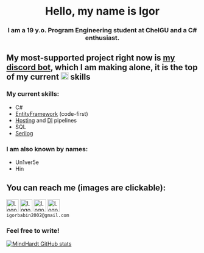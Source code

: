 <h1 align="center">Hello, my name is Igor</a> 
<h3 align="center">I am a 19 y.o. Program Engineering student at ChelGU and a C# enthusiast.</h3>

## My most-supported project right now is [my discord bot](https://github.com/MindHardt/Un1ver5e.Bot.VI), which I am making alone, it is the top of my current [<img src="https://upload.wikimedia.org/wikipedia/commons/0/0d/C_Sharp_wordmark.svg" alt="C#" style="width:20px;height:20px;">](https://github.com/topics/csharp) skills
### My current skills:
+ C#
+ [EntityFramework](https://github.com/dotnet/efcore) (code-first)
+ [Hosting](https://www.nuget.org/packages/Microsoft.Extensions.Hosting/) and [DI](https://www.nuget.org/packages/Microsoft.Extensions.DependencyInjection/) pipelines
+ SQL
+ [Serilog](https://github.com/serilog/serilog)

### I am also known by names:
+ Un1ver5e
+ Hin

## You can reach me (images are clickable):
[<img src="https://cdn.svgporn.com/logos/discord-icon.svg?response-content-disposition=attachment%3Bfilename%3Ddiscord-icon.svg" alt="Logo" style="width:32px;height:32px;">](https://discordapp.com/users/298097988495081472) 
[<img src="https://cdn.svgporn.com/logos/telegram.svg?response-content-disposition=attachment%3Bfilename%3Dtelegram.svg" alt="Logo" style="width:32px;height:32px;">](https://t.me/un1ver5e) 
[<img src="https://upload.wikimedia.org/wikipedia/commons/f/f3/VK_Compact_Logo_%282021-present%29.svg" alt="Logo" style="width:32px;height:32px;">](https://vk.com/un1ver5e) 
[<img src="https://cdn.svgporn.com/logos/google-gmail.svg?response-content-disposition=attachment%3Bfilename%3Dgoogle-gmail.svg" alt="Logo" style="width:32px;height:32px;">](mailto:igorbabin2002@gmail.com)  
`igorbabin2002@gmail.com`
### Feel free to write!

[![MindHardt GitHub stats](https://github-readme-stats.vercel.app/api?username=MindHardt)](https://github.com/MindHardt/github-readme-stats)
